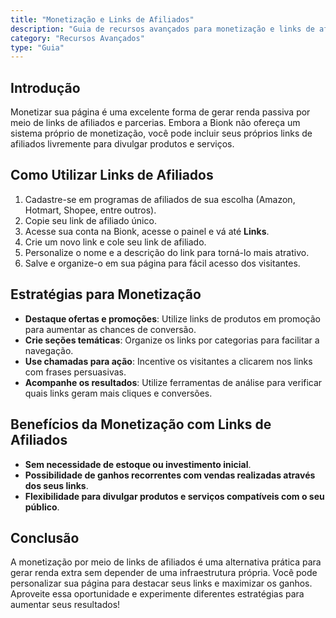 ```yaml
---
title: "Monetização e Links de Afiliados"
description: "Guia de recursos avançados para monetização e links de afiliados"
category: "Recursos Avançados"
type: "Guia"
---
```


## Introdução
Monetizar sua página é uma excelente forma de gerar renda passiva por meio de links de afiliados e parcerias. Embora a Bionk não ofereça um sistema próprio de monetização, você pode incluir seus próprios links de afiliados livremente para divulgar produtos e serviços.

## Como Utilizar Links de Afiliados
1. Cadastre-se em programas de afiliados de sua escolha (Amazon, Hotmart, Shopee, entre outros).
2. Copie seu link de afiliado único.
3. Acesse sua conta na Bionk, acesse o painel e vá até **Links**.
4. Crie um novo link e cole seu link de afiliado.
5. Personalize o nome e a descrição do link para torná-lo mais atrativo.
6. Salve e organize-o em sua página para fácil acesso dos visitantes.

## Estratégias para Monetização
- **Destaque ofertas e promoções**: Utilize links de produtos em promoção para aumentar as chances de conversão.
- **Crie seções temáticas**: Organize os links por categorias para facilitar a navegação.
- **Use chamadas para ação**: Incentive os visitantes a clicarem nos links com frases persuasivas.
- **Acompanhe os resultados**: Utilize ferramentas de análise para verificar quais links geram mais cliques e conversões.

## Benefícios da Monetização com Links de Afiliados
- **Sem necessidade de estoque ou investimento inicial**.
- **Possibilidade de ganhos recorrentes com vendas realizadas através dos seus links**.
- **Flexibilidade para divulgar produtos e serviços compatíveis com o seu público**.

## Conclusão
A monetização por meio de links de afiliados é uma alternativa prática para gerar renda extra sem depender de uma infraestrutura própria. Você pode personalizar sua página para destacar seus links e maximizar os ganhos. Aproveite essa oportunidade e experimente diferentes estratégias para aumentar seus resultados!

